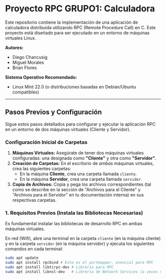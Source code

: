 # Proyecto RPC GRUPO1: Calculadora

Este repositorio contiene la implementación de una aplicación de calculadora distribuida utilizando RPC (Remote Procedure Call) en C. Este proyecto está diseñado para ser ejecutado en un entorno de máquinas virtuales Linux.

**Autores:**
* Diego Chancusig
* Miguel Morales
* Brian Flores

**Sistema Operativo Recomendado:**
* Linux Mint 22.0 (o distribuciones basadas en Debian/Ubuntu compatibles)

---

## Pasos Previos y Configuración

Sigue estos pasos detallados para configurar y ejecutar la aplicación RPC en un entorno de dos máquinas virtuales (Cliente y Servidor).

### Configuración Inicial de Carpetas

1.  **Máquinas Virtuales:** Asegúrate de tener dos máquinas virtuales configuradas: una designada como **"Cliente"** y otra como **"Servidor"**.
2.  **Creación de Carpetas:** En el escritorio de *ambas* máquinas virtuales, crea las siguientes carpetas:
    * En la máquina **Cliente**, crea una carpeta llamada `cliente`.
    * En la máquina **Servidor**, crea una carpeta llamada `servidor`.
3.  **Copia de Archivos:** Copia y pega los archivos correspondientes (tal como se describe en la sección de "Archivos para el Cliente" y "Archivos para el Servidor" en tu documentación interna) en sus respectivas carpetas.

### 1. Requisitos Previos (Instala las Bibliotecas Necesarias)

Es fundamental instalar las bibliotecas de desarrollo RPC en ambas máquinas virtuales.

En red (Wifi), abre una terminal en la carpeta `cliente` (en la máquina cliente) y en la carpeta `servidor` (en la máquina servidor) y ejecuta los siguientes comandos en cada terminal:

```bash
sudo apt update
sudo apt install rpcbind # Este es el portmapper, esencial para RPC
sudo apt install libtirpc-dev # Librería para RPC
sudo apt install libnsl-dev   # Librería de Network Services (a veces necesaria para RPC)
